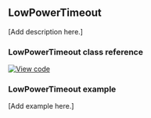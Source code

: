 ## LowPowerTimeout

[Add description here.]

### LowPowerTimeout class reference

[![View code](https://www.mbed.com/embed/?type=library)](https://os.mbed.com/docs/v5.8/mbed-os-api-doxy/classmbed_1_1_low_power_timeout.html)

### LowPowerTimeout example

[Add example here.]
